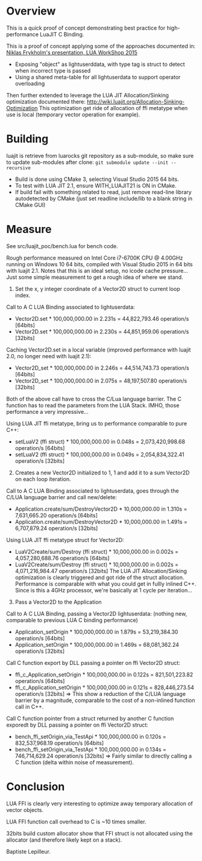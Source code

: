 # Overview

This is a quick proof of concept demonstrating best practice for high-performance LuaJIT C Binding.

This is a proof of concept applying some of the approaches documented in:
[Niklas Frykholm's presentation, LUA WorkShop 2015](http://www.frykholm.se/presentations/lua-workshop-2015/index.html#26)

- Exposing "object" as lightuserddata, with type tag is struct to detect when incorrect type is passed
- Using a shared meta-table for all lightuserdata to support operator overloading

Then further extended to leverage the LUA JIT Allocation/Sinking optimization documented there:
http://wiki.luajit.org/Allocation-Sinking-Optimization
This optimization get ride of allocation of ffi metatype when use is local (temporary vector operation for example).

# Building

luajit is retrieve from luarocks git repository as a sub-module, so make sure to update sub-modules after clone:
```git submodule update --init --recursive```

- Build is done using CMake 3, selecting Visual Studio 2015 64 bits.
- To test with LUA JIT 2.1, ensure WITH_LUAJIT21 is ON in CMake.
- If build fail with something related to read, just remove read-line library autodetected by CMake  (just set readline include/lib to a blank string in CMake GUI)

# Measure

See src/luajit_poc/bench.lua for bench code.

Rough performance measured on Intel Core i7-6700K CPU @ 4.00GHz running on Windows 10 64 bits, compiled with Visual Studio 2015 in 64 bits with luajit 2.1.
Notes that this is an ideal setup, no icode cache pressure... Just some simple measurement to get a rough idea of where we stand.

1) Set the x, y integer coordinate of a Vector2D struct to current loop index.

Call to A C LUA Binding associated to lightuserdata:
- Vector2D.set * 100,000,000.00 in 2.231s = 44,822,793.46 operation/s [64bits]
- Vector2D.set * 100,000,000.00 in 2.230s = 44,851,959.06 operation/s [32bits]

Caching Vector2D.set in a local variable (improved performance with luajit 2.0, no longer need with luajit 2.1):
- Vector2D_set * 100,000,000.00 in 2.246s = 44,514,743.73 operation/s [64bits]
- Vector2D_set * 100,000,000.00 in 2.075s = 48,197,507.80 operation/s [32bits]

Both of the above call have to cross the C/Lua language barrier. The C function has to read the parameters from the LUA Stack. 
IMHO, those performance a very impressive...

Using LUA JIT ffi metatype, bring us to performance comparable to pure C++:
- setLuaV2 (ffi struct) * 100,000,000.00 in 0.048s = 2,073,420,998.68 operation/s [64bits]
- setLuaV2 (ffi struct) * 100,000,000.00 in 0.049s = 2,054,834,322.41 operation/s [32bits]

2) Creates a new Vector2D initialized to 1, 1 and add it to a sum Vector2D on each loop iteration.

Call to A C LUA Binding associated to lightuserdata, goes through the C/LUA language barrier and call new/delete:
- Application.create/sum/DestroyVector2D * 10,000,000.00 in 1.310s = 7,631,665.20 operation/s [64bits]
- Application.create/sum/DestroyVector2D * 10,000,000.00 in 1.491s = 6,707,879.24 operation/s [32bits]

Using LUA JIT ffi metatype struct for Vector2D:
- LuaV2Create/sum/Destroy (ffi struct) * 10,000,000.00 in 0.002s = 4,057,280,688.76 operation/s [64bits]
- LuaV2Create/sum/Destroy (ffi struct) * 10,000,000.00 in 0.002s = 4,071,216,984.47 operation/s [32bits]
The LUA JIT Allocation/Sinking optimization is clearly triggered and got ride of the struct allocation. Performance is comparable with what you could get in fullly inlined C++. Since is this a 4GHz processor, we're basically at 1 cycle per iteration...

3) Pass a Vector2D to the Application

Call to A C LUA Binding, passing a Vector2D lightuserdata: (nothing new, comparable to previous LUA C binding performance)
- Application_setOrigin * 100,000,000.00 in 1.879s = 53,219,384.30 operation/s [64bits]
- Application_setOrigin * 100,000,000.00 in 1.469s = 68,081,362.24 operation/s [32bits]

Call C function export by DLL passing a pointer on ffi Vector2D struct:
- ffi_c_Application_setOrigin * 100,000,000.00 in 0.122s = 821,501,223.82 operation/s [64bits]
- ffi_c_Application_setOrigin * 100,000,000.00 in 0.121s = 828,446,273.54 operation/s [32bits]
=> This show a reduction of the C/LUA language barrier by a magnitude, comparable to the cost of a non-inlined function call in C++.

Call C function pointer from a struct returned by another C function exporedt by DLL passing a pointer on ffi Vector2D struct:
- bench_ffi_setOrigin_via_TestApi * 100,000,000.00 in 0.120s = 832,537,968.19 operation/s [64bits]
- bench_ffi_setOrigin_via_TestApi * 100,000,000.00 in 0.134s = 746,714,629.24 operation/s [32bits]
=> Fairly similar to directly calling a C function (delta within noise of measurement).

# Conclusion
LUA FFI is clearly very interesting to optimize away temporary allocation of vector objects. 

LUA FFI function call overhead to C is ~10 times smaller.

32bits build custom allocator show that FFI struct is not allocated using the allocator (and therefore likely kept on a stack).

Baptiste Lepilleur.

